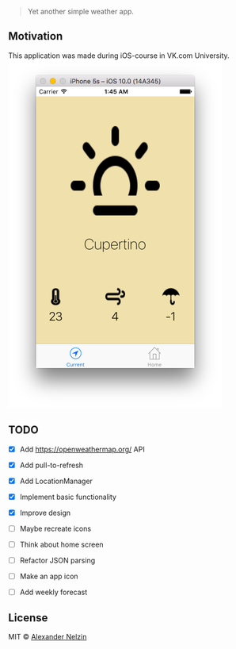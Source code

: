 > Yet another simple weather app.

## Motivation

This application was made during iOS-course in VK.com University.
![](.github/media/screen.png)

## TODO

- [x] Add https://openweathermap.org/ API
- [x] Add pull-to-refresh
- [x] Add LocationManager
- [x] Implement basic functionality
- [x] Improve design
- [ ] Maybe recreate icons
- [ ] Think about home screen
- [ ] Refactor JSON parsing
- [ ] Make an app icon
- [ ] Add weekly forecast


## License

MIT © [Alexander Nelzin](http://asnelzin.ru)
